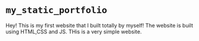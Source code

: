 # `my_static_portfolio`
Hey! This is my first  website that I built totally by myself!
The website is built using HTML,CSS and JS. THis is a very simple website.
